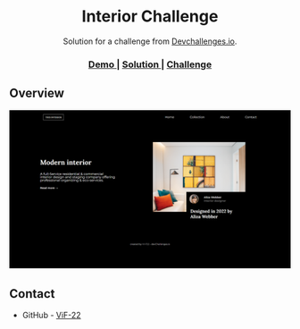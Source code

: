 <h1 align="center">Interior Challenge</h1>

<div align="center">
   Solution for a challenge from  <a href="http://devchallenges.io" target="_blank">Devchallenges.io</a>.
</div>

<div align="center">
  <h3>
    <a href="https://vif-22.github.io/interiorchallenge/">
      Demo
    </a>
    <span> | </span>
    <a href="https://github.com/ViF-22/interiorchallenge">
      Solution
    </a>
    <span> | </span>
    <a href="https://devchallenges.io/challenges/Jymh2b2FyebRTUljkNcb">
      Challenge
    </a>
  </h3>
</div>

<!-- TABLE OF CONTENTS -->


## Overview

![screenshot](https://github.com/ViF-22/interiorchallenge/blob/main/demo%20interior.png)



## Contact

- GitHub - <a href='https://github.com/ViF-22'>ViF-22</a>

